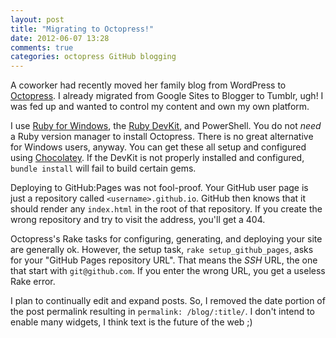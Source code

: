 ```yaml
---
layout: post
title: "Migrating to Octopress!"
date: 2012-06-07 13:28
comments: true
categories: octopress GitHub blogging
---
```


A coworker had recently moved her family blog from WordPress to [Octopress](http://octopress.org/). I already migrated from Google Sites to Blogger to Tumblr, ugh! I was fed up and wanted to control my content and own my own platform.

I use [Ruby for Windows](http://rubyinstaller.org/), the [Ruby DevKit](http://rubyinstaller.org/add-ons/devkit/), and PowerShell. You do not _need_ a Ruby version manager to install Octopress. There is no great alternative for Windows users, anyway. You can get these all setup and configured using [Chocolatey](http://chocolatey.org). If the DevKit is not properly installed and configured, `bundle install` will fail to build certain gems.

Deploying to GitHub:Pages was not fool-proof. Your GitHub user page is just a repository called `<username>.github.io`. GitHub then knows that it should render any `index.html` in the root of that repository. If you create the wrong repository and try to visit the address, you'll get a 404.

Octopress's Rake tasks for configuring, generating, and deploying your site are generally ok. However, the setup task, `rake setup_github_pages`, asks for your "GitHub Pages repository URL". That means the _SSH_ URL, the one that start with   `git@github.com`. If you enter the wrong URL, you get a useless Rake error.

I plan to continually edit and expand posts. So, I removed the date portion of the post permalink resulting in `permalink: /blog/:title/`. I don't intend to enable many widgets, I think text is the future of the web ;)
